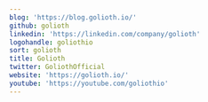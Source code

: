```yaml
---
blog: 'https://blog.golioth.io/'
github: golioth
linkedin: 'https://linkedin.com/company/golioth'
logohandle: goliothio
sort: golioth
title: Golioth
twitter: GoliothOfficial
website: 'https://golioth.io/'
youtube: 'https://youtube.com/goliothio'
---
```

